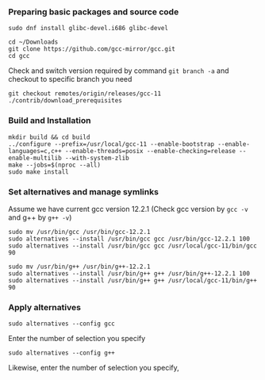 ### Preparing basic packages and source code
```
sudo dnf install glibc-devel.i686 glibc-devel
```

```
cd ~/Downloads
git clone https://github.com/gcc-mirror/gcc.git
cd gcc
```
Check and switch version required by command `git branch -a` and checkout to specific branch you need
```
git checkout remotes/origin/releases/gcc-11
./contrib/download_prerequisites
```

### Build and Installation
```
mkdir build && cd build
../configure --prefix=/usr/local/gcc-11 --enable-bootstrap --enable-languages=c,c++ --enable-threads=posix --enable-checking=release --enable-multilib --with-system-zlib
make --jobs=$(nproc --all)
sudo make install
```

### Set alternatives and manage symlinks
Assume we have current gcc version 12.2.1 (Check gcc version by `gcc -v` and g++ by `g++ -v`)
```
sudo mv /usr/bin/gcc /usr/bin/gcc-12.2.1
sudo alternatives --install /usr/bin/gcc gcc /usr/bin/gcc-12.2.1 100
sudo alternatives --install /usr/bin/gcc gcc /usr/local/gcc-11/bin/gcc 90

sudo mv /usr/bin/g++ /usr/bin/g++-12.2.1
sudo alternatives --install /usr/bin/g++ g++ /usr/bin/g++-12.2.1 100
sudo alternatives --install /usr/bin/g++ g++ /usr/local/gcc-11/bin/g++ 90
```

### Apply alternatives
```
sudo alternatives --config gcc
```
Enter the number of selection you specify
```
sudo alternatives --config g++
```
Likewise, enter the number of selection you specify,
